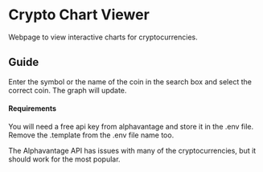 # Crypto Chart Viewer
Webpage to view interactive charts for cryptocurrencies.

## Guide
Enter the symbol or the name of the coin in the search box and select the correct coin. The graph will update.

#### Requirements
You will need a free api key from alphavantage and store it in the .env file. Remove the .template from the .env file name too.

The Alphavantage API has issues with many of the cryptocurrencies, but it should work for the most popular.
